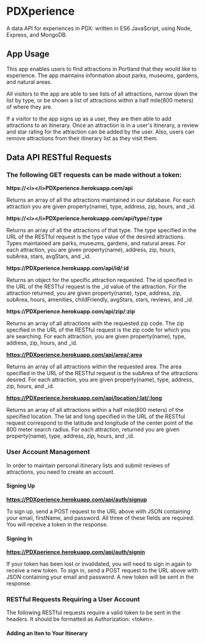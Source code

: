 # PDXperience
A data API for experiences in PDX: written in ES6 JavaScript, using Node, Express, and MongoDB.

## App Usage
This app enables users to find attractions in Portland that they would like to experience.
The app maintains information about parks, museums, gardens, and natural areas.

All visitors to the app are able to see lists of all attractions, narrow down the list by type,
or be shown a list of attractions within a half mile(800 meters) of where they are.

If a visitor to the app signs up as a user, they are then able to add attractions to an itinerary.
Once an attraction is in a user's itinerary, a review and star rating for the attraction can be
added by the user. Also, users can remove attractions from their itinerary list as they visit them.

## Data API RESTful Requests

### The following GET requests can be made without a token:

**https://&lt;i&gt;&lt;/i&gt;PDXperience.herokuapp.com/api**

Returns an array of all the attractions maintained in our database. For each attraction you are given
property(name), type, address, zip, hours, and \_id.
  
**https://&lt;i&gt;&lt;/i&gt;PDXperience.herokuapp.com/api/type/:type**

Returns an array of all the attractions of that type. The type specified in the URL of the RESTful request
is the type value of the desired attractions. Types maintained are parks, museums, gardens,
and natural areas. For each attraction, you are given property(name), address, zip, hours, subArea,
stars, avgStars, and \_id.
  
**ht&#8203;tps://PDXperience.herokuapp.com/api/id/:id**

Returns an object for the specific attraction requested. The id specified in the URL of the
RESTful request is the \_id value of the attraction. For the attraction returned, you are given
property(name), type, address, zip, subArea, hours, amenities, childFriendly, avgStars, stars, reviews,
and \_id.

**ht&#8203;tps://PDXperience.herokuapp.com/api/zip/:zip**

Returns an array of all attractions with the requested zip code. The zip specified in the URL of the
RESTful request is the zip code for which you are searching. For each attraction, you are given
property(name), type, address, zip, hours, and \_id.
 
**https://PDXperience.herokuapp.com/api/area/:area**

Returns an array of all attractions within the requested area. The area specified in the URL of the
RESTful request is the subArea of the attractions desired. For each attraction, you are given property(name),
type, address, zip, hours, and \_id.
  
**https://PDXperience.herokuapp.com/api/location/:lat/:long**

Returns an array of all attractions within a half mile(800 meters) of the specified location. The lat
and long specified in the URL of the RESTful request correspond to the latitude and longitude of the
center point of the 800 meter search radius. For each attraction, returned you are given property(name),
type, address, zip, hours, and \_id.

### User Account Management

In order to maintain personal itinerary lists and submit reviews of attractions, you need to create an
account.

#### Signing Up

**https://PDXperience.herokuapp.com/api/auth/signup**

To sign up, send a POST request to the URL above with JSON containing your email, firstName, and password.
All three of these fields are required. You will receive a token in the response.

#### Signing In

**https://PDXperience.herokuapp.com/api/auth/signin**

If your token has been lost or invalidated, you will need to sign in again to receive a new token. To sign in,
send a POST request to the URL above with JSON containing your email and password. A new token will be sent
in the response.

### RESTful Requests Requiring a User Account

The following RESTful requests require a valid token to be sent in the headers. It should be formatted as
Authorization: \<token\>.

#### Adding an Iten to Your Itinerary






  


  


